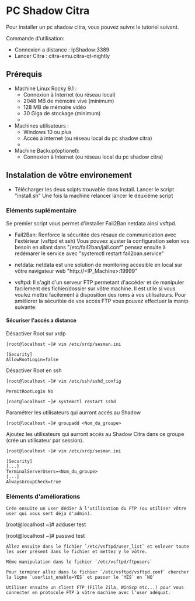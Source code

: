 # PC Shadow Citra

Pour installer un pc shadow citra, vous pouvez suivre le tutoriel suivant.

Commande d'utilisation:
- Connexion a distance : IpShadow:3389
- Lancer Citra : citra-emu.citra-qt-nightly

## Prérequis

- Machine Linux Rocky 9.1 :
    - Connexion à Internet (ou réseau local)
    - 2048 MB de mémoire vive (minimum)
    - 128 MB de mémoire vidéo
    - 30 Giga de stockage (minimum)
    - 
- Machines utilisateurs :
    - Windows 10 ou plus
    - Accès à internet (ou réseau local du pc shadow citra)
    - 
- Machine Backup(optionel):
    - Connexion à Internet (ou réseau local du pc shadow citra)

## Instalation de vôtre environement

- Télécharger les deux scipts trouvable dans Install.
    Lancer le script "install.sh"
    Une fois la machine relancer lancer le deuxiéme script

### Eléments suplémentaire 

Se premier script vous permet d'installer Fail2Ban netdata ainsi vsftpd.
- Fail2Ban:
    Renforce la sécuritée des résaux de communication avec l'extérieur (vsftpd et ssh)
    Vous pouvez ajuster la configuration selon vos besoin en allant dans "/etc/fail2ban/jail.conf" pensez ensuite à redémarer le service avec "systemctl restart fail2ban.service"

- netdata:
    netdata est une solution de monitoring accesible en local sur vôtre navigateur web "http://<IP_Machine>:19999"

- vsftpd:
    Il s'agit d'un serveur FTP permetant d'accéder et de manipuler facilement des fichier/dossier sur vôtre machine.
    Il est utile si vous voulez mettre facilement à disposition des roms à vos utilisateurs.
    Pour améliorer la sécuritée de vos accés FTP vous pouvez effectuer la manip suivante:
        


#### Sécuriser l'accés a distance

Désactiver Root sur xrdp

```
[root@localhost ~]# vim /etc/xrdp/sesman.ini

[Security]
AllowRootLogin=false
```

Désactiver Root en ssh

```
[root@localhost ~]# vim /etc/ssh/sshd_config

PermitRootLogin No
```

```
[root@localhost ~]# systemctl restart sshd
```

Paramétrer les utilisateurs qui aurront accés au Shadow

```
[root@localhost ~]# groupadd <Nom_du_groupe>
```
Ajoutez les utilisateurs qui aurront accés au Shadow Citra  dans ce groupe (crée un utilisateur par session).
```
[root@localhost ~]# vim /etc/xrdp/sesman.ini

[Security]
[...]
TerminalServerUsers=<Nom_du_groupe>
[...]
AlwaysGroupCheck=true
```

### Eléments d'améliorations

```
Crée ensuite un user dédier à l'utilisation du FTP (ou utiliser vôtre user qui vous sert déja d'admin).

``` 
[root@localhost ~]# adduser test

[root@localhost ~]# passwd test
```
Allez ensuite dans le fichier `/etc/vsftpd/user_list` et enlever toute les user présent dans le fichier et mettez y le vôtre.

Même manipulation dans le fichier `/etc/vsftpd/ftpusers`

Pour terminer allez dans le fichier `/etc/vsftpd/vsftpd.conf` chercher la ligne `userlist_enable=YES` et passer le `YES` en `NO`

Utiliser ensuite un client FTP (Fille Zila, WinScp etc...) pour vous connecter en protocole FTP à vôtre machine avec l'user adéquat.